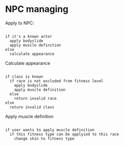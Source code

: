 # NPC managing

Apply to NPC:

```{}

if it's a known actor
  apply bodyslide
  apply muscle definition
else
  calculate appearance

```

Calculate appearance

```{}

if class is known
  if race is not excluded from fitness level
    apply bodyslide
    apply muscle definition
  else
    return invalid race
else
  return invalid class

```
Apply muscle definition

```{}

if user wants to apply muscle definition
  if this fitness type can be applyied to this race
    change skin to fitness type
```
